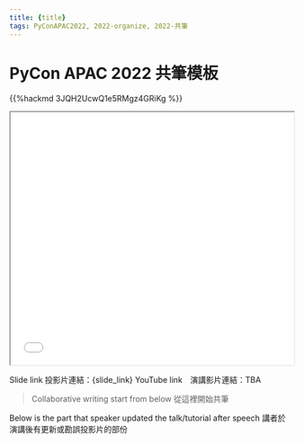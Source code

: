```yaml
---
title: {title}
tags: PyConAPAC2022, 2022-organize, 2022-共筆
---
```


# PyCon APAC 2022 共筆模板

{{%hackmd 3JQH2UcwQ1e5RMgz4GRiKg %}}

<iframe src={slido_1} height=450 width=100%></iframe>


Slide link 投影片連結：{slide_link}
YouTube link　演講影片連結：TBA

> Collaborative writing start from below 
> 從這裡開始共筆 

Below is the part that speaker updated the talk/tutorial after speech
講者於演講後有更新或勘誤投影片的部份